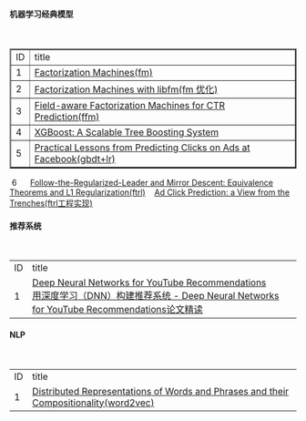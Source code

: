 
<html>

<body>

<h4>机器学习经典模型</h4>

<table border="2">

<tr>
  <td>ID</td>
  <td>title</td>
 
</tr>
  
<tr>
  <td>1</td>
  <td><a target="_blank" href="http://www.algo.uni-konstanz.de/members/rendle/pdf/Rendle2010FM.pdf" >Factorization Machines(fm)</a></td>
</tr>


<tr>
  <td>2</td>
  <td><a target="_blank" href="https://www.csie.ntu.edu.tw/~b97053/paper/Factorization%20Machines%20with%20libFM.pdf" >Factorization Machines with libfm(fm 优化)</a></td>
</tr>



<tr>
  <td>3</td>
  <td><a target="_blank" href="https://www.csie.ntu.edu.tw/~cjlin/papers/ffm.pdf" >Field-aware Factorization Machines for CTR Prediction(ffm)</a></td>
</tr>



<tr>
  <td>4</td>
  <td><a target="_blank" href="http://www.kdd.org/kdd2016/papers/files/rfp0697-chenAemb.pdf" >XGBoost: A Scalable Tree Boosting System</a></td>
</tr>



<tr>
  <td>5</td>
  <td><a target="_blank" href="https://statweb.stanford.edu/~jhf/ftp/trebst.pdf" >Practical Lessons from Predicting Clicks on Ads at Facebook(gbdt+lr)</a> </td>
</tr>

</table>

<tr>
  <td>6</td>
  <td>
    <a target="_blank" href="https://static.googleusercontent.com/media/research.google.com/zh-CN//pubs/archive/37013.pdf" >Follow-the-Regularized-Leader and Mirror Descent: Equivalence Theorems and L1 Regularization(ftrl)</a>
    <a target="_blank" href="https://static.googleusercontent.com/media/research.google.com/zh-CN//pubs/archive/41159.pdf" >Ad Click Prediction: a View from the Trenches(ftrl工程实现)</a> </td>
</tr>

</table>



<h4>推荐系统</h4>
<table>
<tr>
  <td>ID</td>
  <td>title</td>
 
</tr>
  
<tr>
  <td>1</td>
  <td><a target="_blank" href="https://static.googleusercontent.com/media/research.google.com/zh-CN//pubs/archive/45530.pdf" >Deep Neural Networks for YouTube Recommendations</a>
    <br><a target="_blank" href="https://zhuanlan.zhihu.com/p/25343518" >用深度学习（DNN）构建推荐系统 - Deep Neural Networks for YouTube Recommendations论文精读</a></td>
</tr>
</table>




<h4>NLP</h4>
<table>
<tr>
  <td>ID</td>
  <td>title</td>
 
</tr>
  
<tr>
  <td>1</td>
  <td><a target="_blank" href="https://arxiv.org/pdf/1310.4546.pdf" >Distributed Representations of Words and Phrases and their Compositionality(word2vec)</a></td>
</tr>
</table>


</body>
</html>
